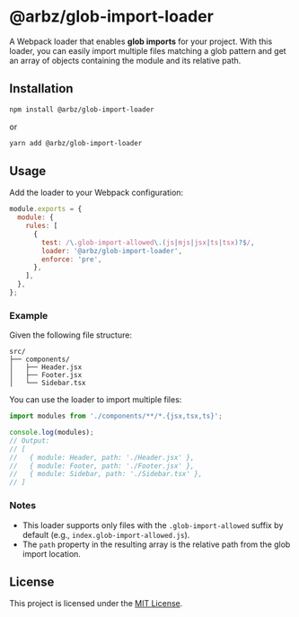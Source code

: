 
# @arbz/glob-import-loader

A Webpack loader that enables **glob imports** for your project. With this loader, you can easily import multiple files matching a glob pattern and get an array of objects containing the module and its relative path.

## Installation

```bash
npm install @arbz/glob-import-loader
```


or

```bash
yarn add @arbz/glob-import-loader
```

## Usage

Add the loader to your Webpack configuration:

```javascript
module.exports = {
  module: {
    rules: [
      {
        test: /\.glob-import-allowed\.(js|mjs|jsx|ts|tsx)?$/,
        loader: '@arbz/glob-import-loader',
        enforce: 'pre',
      },
    ],
  },
};
```

### Example

Given the following file structure:

```
src/
├── components/
│   ├── Header.jsx
│   ├── Footer.jsx
│   └── Sidebar.tsx
```

You can use the loader to import multiple files:

```javascript
import modules from './components/**/*.{jsx,tsx,ts}';

console.log(modules);
// Output:
// [
//   { module: Header, path: './Header.jsx' },
//   { module: Footer, path: './Footer.jsx' },
//   { module: Sidebar, path: './Sidebar.tsx' },
// ]
```

### Notes

- This loader supports only files with the `.glob-import-allowed` suffix by default (e.g., `index.glob-import-allowed.js`).
- The `path` property in the resulting array is the relative path from the glob import location.

## License

This project is licensed under the [MIT License](LICENSE).
